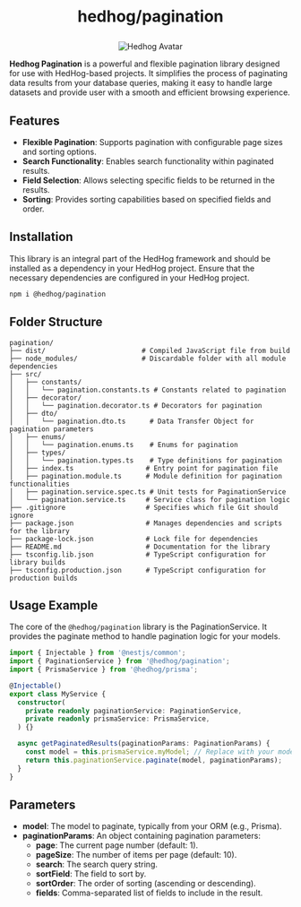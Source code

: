 # <p align="center">hedhog/pagination</p>

<p align="center">
  <img src="https://avatars.githubusercontent.com/u/177489127?s=200&v=4" alt="Hedhog Avatar" />
</p>

**Hedhog Pagination** is a powerful and flexible pagination library designed for use with HedHog-based projects. It simplifies the process of paginating data results from your database queries, making it easy to handle large datasets and provide user with a smooth and efficient browsing experience.

## Features

- **Flexible Pagination**: Supports pagination with configurable page sizes and sorting options.
- **Search Functionality**: Enables search functionality within paginated results.
- **Field Selection**: Allows selecting specific fields to be returned in the results.
- **Sorting**: Provides sorting capabilities based on specified fields and order.

## Installation

This library is an integral part of the HedHog framework and should be installed as a dependency in your HedHog project. Ensure that the necessary dependencies are configured in your HedHog project.

```bash
npm i @hedhog/pagination
```

## Folder Structure

```plaintext
pagination/
├── dist/                        # Compiled JavaScript file from build
├── node_modules/                # Discardable folder with all module dependencies
├── src/
│   ├── constants/
│   │   └── pagination.constants.ts # Constants related to pagination
│   ├── decorator/
│   │   └── pagination.decorator.ts # Decorators for pagination
│   ├── dto/
│   │   └── pagination.dto.ts      # Data Transfer Object for pagination parameters
│   ├── enums/
│   │   └── pagination.enums.ts    # Enums for pagination
│   ├── types/
│   │   └── pagination.types.ts    # Type definitions for pagination
│   ├── index.ts                  # Entry point for pagination file
│   ├── pagination.module.ts      # Module definition for pagination functionalities
│   ├── pagination.service.spec.ts # Unit tests for PaginationService
│   └── pagination.service.ts     # Service class for pagination logic
├── .gitignore                    # Specifies which file Git should ignore
├── package.json                  # Manages dependencies and scripts for the library
├── package-lock.json             # Lock file for dependencies
├── README.md                     # Documentation for the library
├── tsconfig.lib.json             # TypeScript configuration for library builds
├── tsconfig.production.json      # TypeScript configuration for production builds
```

## Usage Example

The core of the `@hedhog/pagination` library is the PaginationService. It provides the paginate method to handle pagination logic for your models.

```typescript
import { Injectable } from '@nestjs/common';
import { PaginationService } from '@hedhog/pagination';
import { PrismaService } from '@hedhog/prisma';

@Injectable()
export class MyService {
  constructor(
    private readonly paginationService: PaginationService,
    private readonly prismaService: PrismaService,
  ) {}

  async getPaginatedResults(paginationParams: PaginationParams) {
    const model = this.prismaService.myModel; // Replace with your model
    return this.paginationService.paginate(model, paginationParams);
  }
}
```

## Parameters

- **model**: The model to paginate, typically from your ORM (e.g., Prisma).
- **paginationParams**: An object containing pagination parameters:
  - **page**: The current page number (default: 1).
  - **pageSize**: The number of items per page (default: 10).
  - **search**: The search query string.
  - **sortField**: The field to sort by.
  - **sortOrder**: The order of sorting (ascending or descending).
  - **fields**: Comma-separated list of fields to include in the result.
